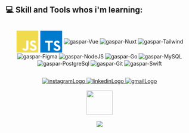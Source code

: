 <h2>💻 Skill and Tools whos i'm learning:</h2>

<div style="display: inline_block" align="center"><br>
  <img align="center" alt="gaspar-Js" height="60" width="60" src="https://raw.githubusercontent.com/devicons/devicon/master/icons/javascript/javascript-plain.svg" />
  <img align="center" alt="gaspar-Ts" height="60" width="60" src="https://raw.githubusercontent.com/devicons/devicon/master/icons/typescript/typescript-plain.svg" />
  <img align="center" alt="gaspar-Vue" height="60" width="60" src="https://cdn.jsdelivr.net/gh/devicons/devicon/icons/vuejs/vuejs-original.svg" />
  <img align="center" alt="gaspar-Nuxt" height="60" width="60" src="https://cdn.jsdelivr.net/gh/devicons/devicon@latest/icons/nuxtjs/nuxtjs-original.svg" />
  <img align="center" alt="gaspar-Tailwind" height="60" width="60" src="https://cdn.jsdelivr.net/gh/devicons/devicon@latest/icons/tailwindcss/tailwindcss-original.svg" />
  <img align="center" alt="gaspar-Figma" height="58" width="65" src="https://cdn.jsdelivr.net/gh/devicons/devicon@latest/icons/figma/figma-original.svg" />
  <img align="center" alt="gaspar-NodeJS" height="60" width="60" src="https://cdn.jsdelivr.net/gh/devicons/devicon/icons/nodejs/nodejs-original.svg" />
  <img align="center" alt="gaspar-Go" height="60" width="60" src="https://cdn.jsdelivr.net/gh/devicons/devicon@latest/icons/go/go-original.svg" />
  <img align="center" alt="gaspar-MySQL" height="60" width="60" src="https://cdn.jsdelivr.net/gh/devicons/devicon/icons/mysql/mysql-original.svg" />
  <img align="center" alt="gaspar-PostgreSql" height="60" width="60" src="https://cdn.jsdelivr.net/gh/devicons/devicon/icons/postgresql/postgresql-plain.svg" />
  <img align="center" alt="gaspar-Git" height="60" width="60" src="https://cdn.jsdelivr.net/gh/devicons/devicon/icons/git/git-original.svg" />
  <img align="center" alt="gaspar-Swift" height="60" width="60" src="https://cdn.jsdelivr.net/gh/devicons/devicon/icons/swift/swift-original.svg" />
</div>

  ## 

<div align="center">
    <a href="https://instagram.com/matheusgasparx" target="_blank">
      <img src="https://raw.githubusercontent.com/maurodesouza/profile-readme-generator/master/src/assets/icons/social/instagram/default.svg" width="40" height="20" alt="instagramLogo" />
    </a>
    <a href="https://www.linkedin.com/in/mgaspardev/" target="_blank">
      <img src="https://raw.githubusercontent.com/maurodesouza/profile-readme-generator/master/src/assets/icons/social/linkedin/default.svg" width="40" height="20" alt="linkedinLogo" />
    </a>
    <a href="mailto:contatomatheusgaspar@gmail.com" target="_blank">
      <img src="https://raw.githubusercontent.com/maurodesouza/profile-readme-generator/master/src/assets/icons/social/gmail/default.svg" width="40" height="20" alt="gmailLogo" />
    </a>
</div><br>

<div align="center">
  <img src="https://user-images.githubusercontent.com/74038190/212284087-bbe7e430-757e-4901-90bf-4cd2ce3e1852.gif" width="70" height="65" />
</div>

<div align="center">

  [![](https://visitcount.itsvg.in/api?id=matheusgasparx&label=views&color=0&icon=5&pretty=true)](https://visitcount.itsvg.in)

</div>
  

  
